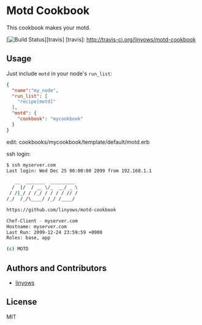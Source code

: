 Motd Cookbook
=============

This cookbook makes your motd.

[![Build Status](https://travis-ci.org/linyows/motd-cookbook.svg?branch=master)][travis]
[travis]: http://travis-ci.org/linyows/motd-cookbook

Usage
-----

Just include `motd` in your node's `run_list`:

```json
{
  "name":"my_node",
  "run_list": [
    "recipe[motd]"
  ],
  "motd": {
    "cookbook": "mycookbook"
  }
}
```

edit: cookbooks/mycookbook/template/default/motd.erb

ssh login:

```sh
$ ssh myserver.com
Last login: Wed Dec 25 00:00:00 2099 from 192.168.1.1

   __  _______  _________
  /  |/  / __ \/_  __/ _ \
 / /|_/ / /_/ / / / / // /
/_/  /_/\____/ /_/ /____/

https://github.com/linyows/motd-cookbook

Chef-Client - myserver.com
Hostname: myserver.com
Last Run: 2099-12-24 23:59:59 +0900
Roles: base, app

(c) MOTD
```

Authors and Contributors
------------------------

- [linyows](https://github.com/linyows)

License
-------

MIT
